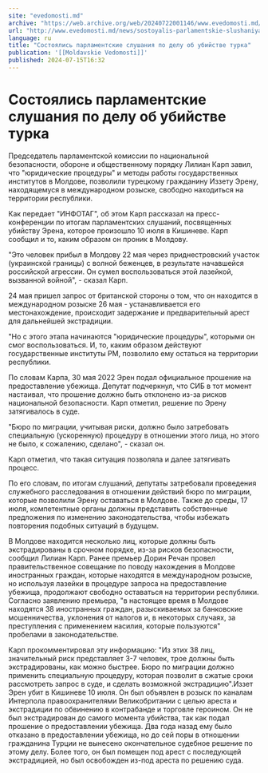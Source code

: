 ```yaml
---
site: "evedomosti.md"
archive: "https://web.archive.org/web/20240722001146/www.evedomosti.md/news/sostoyalis-parlamentskie-slushaniya-po-delu-ob-ubijstve-turk"
url: "http://www.evedomosti.md/news/sostoyalis-parlamentskie-slushaniya-po-delu-ob-ubijstve-turk"
language: ru
title: "Состоялись парламентские слушания по делу об убийстве турка"
publication: '[[Moldavskie Vedomosti]]'
published: 2024-07-15T16:32
---
```


# Состоялись парламентские слушания по делу об убийстве турка

Председатель парламентской комиссии по национальной безопасности, обороне и общественному порядку Лилиан Карп завил, что "юридические процедуры" и методы работы государственных институтов в Молдове, позволили турецкому гражданину Иззету Эрену, находящемуся в международном розыске, свободно находиться на территории республики.

Как передает "ИНФОТАГ", об этом Карп рассказал на пресс-конференции по итогам парламентских слушаний, посвященных убийству Эрена, которое произошло 10 июля в Кишиневе. Карп сообщил и то, каким образом он проник в Молдову.

"Это человек прибыл в Молдову 22 мая через приднестровский участок (украинской границы) с волной беженцев, в результате начавшейся российской агрессии. Он сумел воспользоваться этой лазейкой, вызванной войной", - сказал Карп.

24 мая пришел запрос от британской стороны о том, что он находится в международном розыске 26 мая - устанавливается его местонахождение, происходит задержание и предварительный арест для дальнейшей экстрадиции.

"Но с этого этапа начинаются "юридические процедуры", которыми он смог воспользоваться. И, то, каким образом действуют государственные институты РМ, позволило ему остаться на территории республики.

По словам Карпа, 30 мая 2022 Эрен подал официальное прошение на предоставление убежища. Депутат подчеркнул, что СИБ в тот момент настаивал, что прошение должно быть отклонено из-за рисков национальной безопасности. Карп отметил, решение по Эрену затягивалось в суде.

"Бюро по миграции, учитывая риски, должно было затребовать специальную (ускоренную) процедуру в отношении этого лица, но этого не было, к сожалению, сделано", - сказал он.

Карп отметил, что такая ситуация позволяла и далее затягивать процесс.

По его словам, по итогам слушаний, депутаты затребовали проведения служебного расследования в отношении действий бюро по миграции, которые позволили Эрену оставаться в Молдове. Также до среды, 17 июля, компетентные органы должны представить собственные предложения по изменению законодательства, чтобы избежать повторения подобных ситуаций в будущем.

В Молдове находится несколько лиц, которые должны быть экстрадированы в срочном порядке, из-за рисков безопасности, сообщил Лилиан Карп. Ранее премьер Дорин Речан провел правительственное совещание по поводу нахождения в Молдове иностранных граждан, которые находятся в международном розыске, но используя лазейки в процедуре запроса на предоставление убежища, продолжают свободно оставаться на территории республики. Согласно заявлению премьера, "в настоящее время в Молдове находятся 38 иностранных граждан, разыскиваемых за банковские мошенничества, уклонения от налогов и, в некоторых случаях, за преступления с применением насилия, которые пользуются" пробелами в законодательстве.

Карп прокомментировал эту информацию: "Из этих 38 лиц, значительный риск представляет 3-7 человек, трое должны быть экстрадированы, как можно быстрее. Бюро по миграции должно применить специальную процедуру, которая позволит в сжатые сроки рассмотреть запрос в суде, и сделать возможной экстрадицию".Иззет Эрен убит в Кишиневе 10 июля. Он был объявлен в розыск по каналам Интерпола правоохранителями Великобритании с целью ареста и экстрадиции по обвинению в контрабанде и торговле героином. Он не был экстрадирован до самого момента убийства, так как подал прошение о предоставлении убежища. Два года назад ему было отказано в предоставлении убежища, но до сей поры в отношении гражданина Турции не вынесено окончательное судебное решение по этому делу. Более того, он был помещен под арест с последующей экстрадицией, но был освобожден из-под ареста по решению суда.